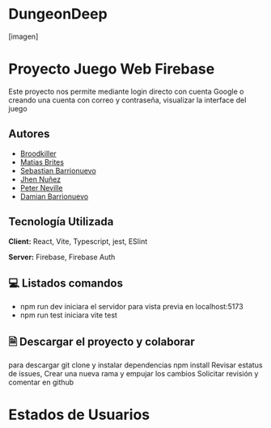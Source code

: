 # DungeonDeep

[imagen]


# Proyecto Juego Web Firebase 

Este proyecto nos permite mediante login directo con cuenta Google
o creando una cuenta con correo y contraseña, visualizar la interface del juego
## Autores

- [Broodkiller](https://github.com/estebancano-dev)
- [Matias Brites](https://www.github.com/MatiasDBrites)
- [Sebastian Barrionuevo](https://www.github.com/sebastianbarrionuebo)
- [Jhen Nuñez](https://www.github.com/JxElektro)
- [Peter Neville](https://www.github.com/pneville83)
- [Damian Barrionuevo]()

## Tecnología Utilizada

**Client:** React, Vite, Typescript, jest, ESlint

**Server:** Firebase, Firebase Auth


## 💻  Listados comandos
* npm run dev iniciara el servidor para vista previa en localhost:5173
* npm run test iniciara vite test

## 🗎 Descargar el proyecto y colaborar

para descargar git clone y instalar dependencias npm install
Revisar estatus de issues, Crear una nueva rama y empujar los cambios
Solicitar revisión y comentar en github


# Estados de Usuarios 
<!-- * 0: incializado 
* 1: loading 
* 2: login completo 
* 3: login pero sin registro 
* 4: no hay nadie loggeado 
* 5: ya existe username 
* 6: nuevo username / click en continuar -->
